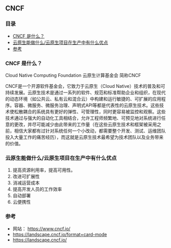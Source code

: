 ## CNCF


### 目录
* [CNCF 是什么？](#CNCF-是什么？)
* [云原生能做什么/云原生项目在生产中有什么优点](#云原生能做什么/云原生项目在生产中有什么优点)
* [参考](#参考)

### CNCF 是什么？
Cloud Native Computing Foundation 云原生计算基金会 简称CNCF

CNCF是一个开源软件基金会，它致力于云原生（Cloud Native）技术的普及和可持续发展。云原生技术是通过一系列的软件、规范和标准帮助企业和组织，在现代的动态环境（如公共云、私有云和混合云）中构建和运行敏捷的、可扩展的应用程序。容器、微服务、微服务治理、声明式API等都是代表性的云原生技术。这些技术使松散耦合的系统具有更好的弹性、可管理性，同时更容易被监控和观察。这些技术通过与强大的自动化工具相结合，允许工程师频繁地、可预见地对系统进行任意的更改，并尽可能减少由此带来的工作量（在这些云原生技术和框架被采用之前，相信大家都有过针对系统任何一个小改动，都需要整个开发、测试、运维团队投入大量工作的痛苦经历），而这就是云原生技术最希望为技术团队以及业务带来的价值。

### 云原生能做什么/云原生项目在生产中有什么优点
1. 提高资源利用率，提高可用性。
2. 改进可扩展性
3. 消减运营成本
4. 提高开发人员的工作效率
5. 自动部署
6. 云便携性

### 参考
* 网站： https://www.cncf.io/
* https://landscape.cncf.io/format=card-mode
* https://landscape.cncf.io/
